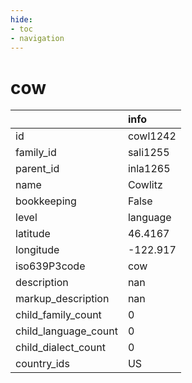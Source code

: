 ```yaml
---
hide:
- toc
- navigation
---
```

# cow
|                      | info     |
|:---------------------|:---------|
| id                   | cowl1242 |
| family_id            | sali1255 |
| parent_id            | inla1265 |
| name                 | Cowlitz  |
| bookkeeping          | False    |
| level                | language |
| latitude             | 46.4167  |
| longitude            | -122.917 |
| iso639P3code         | cow      |
| description          | nan      |
| markup_description   | nan      |
| child_family_count   | 0        |
| child_language_count | 0        |
| child_dialect_count  | 0        |
| country_ids          | US       |